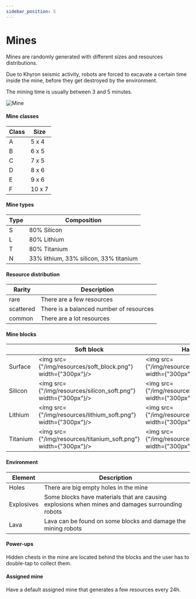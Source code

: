 ```yaml
---
sidebar_position: 5
---
```


# Mines

Mines are randomly generated with different sizes and resources distributions.

Due to Khyron seismic activity, robots are forced to excavate a certain time inside the mine, before they get destroyed by the environment.

The mining time is usually between 3 and 5 minutes.

![Mine](/img/wiki/mine_blocks.png)

#### Mine classes

| Class | Size   |
|-------|--------|
| A     | 5 x 4  |
| B     | 6 x 5  |
| C     | 7 x 5  |
| D     | 8 x 6  |
| E     | 9 x 6  |
| F     | 10 x 7 |

#### Mine types

| Type | Composition                            |
|------|----------------------------------------|
| S    | 80% Silicon                            |
| L    | 80% Lithium                            |
| T    | 80% Titanium                           |
| N    | 33% lithium, 33% silicon, 33% titanium |

#### Resource distribution

| Rarity    | Description                             |
|-----------|-----------------------------------------|
| rare      | There are a few resources               |
| scattered | There is a balanced number of resources |
| common    | There are a lot resources               |

#### Mine blocks

|          | Soft block                                                      | Hard block                                                      |
|----------|-----------------------------------------------------------------|-----------------------------------------------------------------|
| Surface  | <img src={"/img/resources/soft_block.png"} width={"300px"}/>    | <img src={"/img/resources/hard_block.png"} width={"300px"}/>    |
| Silicon  | <img src={"/img/resources/silicon_soft.png"} width={"300px"}/>  | <img src={"/img/resources/silicon_hard.png"} width={"300px"}/>  |
| Lithium  | <img src={"/img/resources/lithium_soft.png"} width={"300px"}/>  | <img src={"/img/resources/lithium_hard.png"} width={"300px"}/>  |
| Titanium | <img src={"/img/resources/titanium_soft.png"} width={"300px"}/> | <img src={"/img/resources/titanium_hard.png"} width={"300px"}/> |

#### Environment

| Element    | Description                                                                                      |
|------------|--------------------------------------------------------------------------------------------------|
| Holes      | There are big empty holes in the mine                                                            |
| Explosives | Some blocks have materials that are causing explosions when mines and damages surrounding robots |
| Lava       | Lava can be found on some blocks and damage the mining robots                                    |

#### Power-ups

Hidden chests in the mine are located behind the blocks and the user has to double-tap to collect them.

#### Assigned mine

Have a default assigned mine that generates a few resources every 24h.
